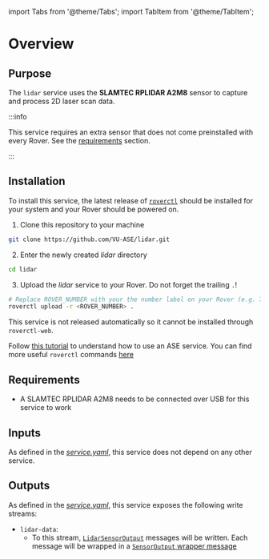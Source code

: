 import Tabs from '@theme/Tabs';
import TabItem from '@theme/TabItem';

# Overview

## Purpose 

The `lidar` service uses the **SLAMTEC RPLIDAR A2M8** sensor to capture and process 2D laser scan data.

:::info

This service requires an extra sensor that does not come preinstalled with every Rover. See the [requirements](#requirements) section.

:::

## Installation

To install this service, the latest release of [`roverctl`](https://ase.vu.nl/docs/framework/Software/rover/roverctl/installation) should be installed for your system and your Rover should be powered on.

<Tabs groupId="installation-method">
<TabItem value="roverctl" label="Using roverctl" default>

1. Clone this repository to your machine
```bash
git clone https://github.com/VU-ASE/lidar.git
```
2. Enter the newly created *lidar* directory
```bash
cd lidar
```
3. Upload the *lidar* service to your Rover. Do not forget the trailing `.`!
```bash
# Replace ROVER_NUMBER with your the number label on your Rover (e.g. 7)
roverctl upload -r <ROVER_NUMBER> .
```

</TabItem>
<TabItem value="roverctl-web" label="Using roverctl-web">

This service is not released automatically so it cannot be installed through `roverctl-web`.

</TabItem>
</Tabs>

Follow [this tutorial](https://ase.vu.nl/docs/tutorials/write-a-service/upload) to understand how to use an ASE service. You can find more useful `roverctl` commands [here](/docs/framework/Software/rover/roverctl/usage)

## Requirements

- A SLAMTEC RPLIDAR A2M8 needs to be connected over USB for this service to work

## Inputs

As defined in the [*service.yaml*](https://github.com/VU-ASE/lidar/blob/main/service.yaml), this service does not depend on any other service.

## Outputs

As defined in the [*service.yaml*](https://github.com/VU-ASE/lidar/blob/main/service.yaml), this service exposes the following write streams:

- `lidar-data`:
    - To this stream, [`LidarSensorOutput`](https://github.com/VU-ASE/rovercom/blob/c1d6569558e26d323fecc17d01117dbd089609cc/definitions/outputs/lidar.proto#L11) messages will be written. Each message will be wrapped in a [`SensorOutput` wrapper message](https://github.com/VU-ASE/rovercom/blob/main/definitions/outputs/wrapper.proto)
